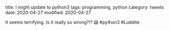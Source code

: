 title: I might update to python3
tags: programming, python
category: tweets
date: 2020-04-27
modified: 2020-04-27

It seems terrifying.  Is it really so wrong?!? 😱 #python3 #Luddite
